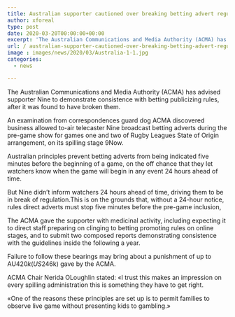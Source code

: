 ```yaml
---
title: Australian supporter cautioned over breaking betting advert regulations
author: xforeal 
type: post
date: 2020-03-20T00:00:00+00:00
excerpt: 'The Australian Communications and Media Authority (ACMA) has advised telecaster Nine to demonstrate consistence with betting publicizing rules, after it was found to have broken them '
url: / australian-supporter-cautioned-over-breaking-betting-advert-regulations/
image : images/news/2020/03/Australia-1-1.jpg
categories:
  - news

---
```

The Australian Communications and Media Authority (ACMA) has advised supporter Nine to demonstrate consistence with betting publicizing rules, after it was found to have broken them. 

An examination from correspondences guard dog ACMA discovered business allowed to-air telecaster Nine broadcast betting adverts during the pre-game show for games one and two of Rugby Leagues State of Origin arrangement, on its spilling stage 9Now. 

Australian principles prevent betting adverts from being indicated five minutes before the beginning of a game, on the off chance that they let watchers know when the game will begin in any event 24 hours ahead of time. 

But Nine didn&#8217;t inform watchers 24 hours ahead of time, driving them to be in break of regulation.This is on the grounds that, without a 24-hour notice, rules direct adverts must stop five minutes before the pre-game inclusion, 

The ACMA gave the supporter with medicinal activity, including expecting it to direct staff preparing on clinging to betting promoting rules on online stages, and to submit two composed reports demonstrating consistence with the guidelines inside the following a year. 

Failure to follow these bearings may bring about a punishment of up to AU$420k (US$246k) gave by the ACMA. 

ACMA Chair Nerida OLoughlin stated: &#171;I trust this makes an impression on every spilling administration this is something they have to get right. 

&#171;One of the reasons these principles are set up is to permit families to observe live game without presenting kids to gambling.&#187;